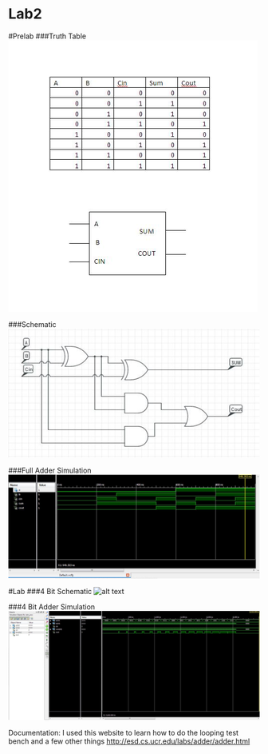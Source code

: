 Lab2
====
#Prelab
###Truth Table
![alt text][logo1]

[logo1]: /truthtable.JPG

###Schematic
![alt text][logo2]

[logo2]: /Schematic.JPG

###Full Adder Simulation
![alt text][logo3]

[logo3]: /Full_Adder_Sim.JPG

#Lab
###4 Bit Schematic
![alt text](http://cpuville.com/images/adder_10.jpg)

###4 Bit Adder Simulation
![alt text][logo4]

[logo4]: /4bit_adder_sim.JPG







Documentation:
I used this website to learn how to do the looping test bench and a few other things
http://esd.cs.ucr.edu/labs/adder/adder.html
